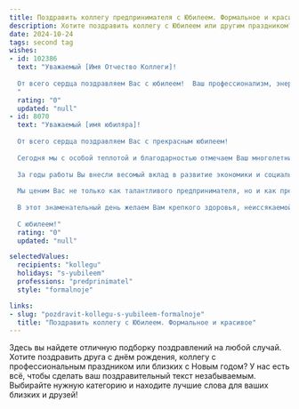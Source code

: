```yaml
---
title: Поздравить коллегу предпринимателя с Юбилеем. Формальное и красивое
description: Хотите поздравить коллегу с Юбилеем или другим праздником? Наш ИИ создаст незабываемое поздравление, а вы обязательно выделитесь среди других.  
date: 2024-10-24
tags: second tag
wishes:
- id: 102386
  text: "Уважаемый [Имя Отчество Коллеги]!
  
  От всего сердца поздравляем Вас с юбилеем!  Ваш профессионализм, энергия и предприимчивость —  залог Ваших впечатляющих успехов в бизнесе.  Желаем Вам дальнейшего процветания, новых свершений и реализации всех Ваших амбициозных планов.  Пусть в Вашей жизни всегда будут  здоровье, благополучие и верные друзья. С юбилеем!
  "
  rating: "0"
  updated: "null"
- id: 8070
  text: "Уважаемый [имя юбиляра]!
  
  От всего сердца поздравляем Вас с прекрасным юбилеем!
  
  Сегодня мы с особой теплотой и благодарностью отмечаем Ваш многолетний и плодотворный труд в качестве успешного предпринимателя. Ваши деловые качества, острый ум и решительность позволили Вам достичь значительных высот в бизнесе. Вы создали предприятие, которое стало образцом стабильности и процветания.
  
  За годы работы Вы внесли весомый вклад в развитие экономики и социальной сферы. Ваша поддержка благотворительных и общественных инициатив является ярким примером Вашей неравнодушной и созидательной натуры.
  
  Мы ценим Вас не только как талантливого предпринимателя, но и как прекрасного коллегу и отзывчивого человека. Ваш богатый опыт, мудрые советы и постоянная готовность прийти на помощь всегда служат нам опорой и вдохновением.
  
  В этот знаменательный день желаем Вам крепкого здоровья, неиссякаемой энергии и новых свершений. Пусть в Вашей жизни всегда будут верные друзья, надежные партнеры и понимающая семья.
  
  С юбилеем!"
  rating: "0"
  updated: "null"

selectedValues:
  recipients: "kollegu"
  holidays: "s-yubileem"
  professions: "predprinimatel"
  style: "formalnoje"

links:
- slug: "pozdravit-kollegu-s-yubileem-formalnoje"
  title: "Поздравить коллегу с Юбилеем. Формальное и красивое"
---
```


Здесь вы найдете отличную подборку поздравлений на любой случай.
Хотите поздравить друга с днём рождения, коллегу с профессиональным праздником или близких с Новым годом? У нас есть всё, чтобы сделать ваш поздравительный текст незабываемым. Выбирайте нужную категорию и находите лучшие слова для ваших близких и друзей!
